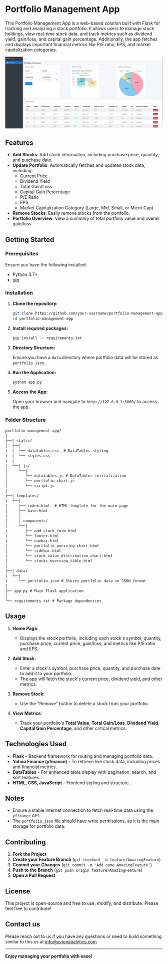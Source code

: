 # Portfolio Management App

This Portfolio Management App is a web-based solution built with Flask for tracking and analyzing a stock portfolio. It allows users to manage stock holdings, view real-time stock data, and track metrics such as dividend yield, gain/loss, and capital gain percentage. Additionally, the app fetches and displays important financial metrics like P/E ratio, EPS, and market capitalization categories.

![alt text](image.png)

## Features

- **Add Stocks**: Add stock information, including purchase price, quantity, and purchase date.
- **Update Portfolio**: Automatically fetches and updates stock data, including:
  - Current Price
  - Dividend Yield
  - Total Gain/Loss
  - Capital Gain Percentage
  - P/E Ratio
  - EPS
  - Market Capitalization Category (Large, Mid, Small, or Micro Cap)
- **Remove Stocks**: Easily remove stocks from the portfolio.
- **Portfolio Overview**: View a summary of total portfolio value and overall gain/loss.

## Getting Started

### Prerequisites

Ensure you have the following installed:

- Python 3.7+
- [pip](https://pip.pypa.io/en/stable/installation/)

### Installation

1. **Clone the repository:**

    ```bash
    git clone https://github.com/your-username/portfolio-management-app.git
    cd portfolio-management-app
    ```

2. **Install required packages:**

    ```bash
    pip install -r requirements.txt
    ```

3. **Directory Structure:**

    Ensure you have a `data` directory where portfolio data will be stored as `portfolio.json`.

4. **Run the Application:**

    ```bash
    python app.py
    ```

5. **Access the App:**

   Open your browser and navigate to `http://127.0.0.1:5000/` to access the app.

### Folder Structure
```
portfolio-management-app/ 
|
├──| static/ 
│  ├──| 
│  │  └── datatables.css  # DataTables styling 
|  |  └── styles.css
|  | 
│  └──| js/
|     └──|
│        └── datatables.js # DataTables initialization 
│        └── portfolio_chart.js
│        └── script.js
|
├──| templates/ 
│  └──| 
|     ├── index.html  # HTML template for the main page
|     ├── base.html
|     | 
|     | components/
|     └──| 
|        ├── add_stock_form.html
│        └── footer.html
|        └── navbar.html
|        └── portfolio_overview_chart.html
|        └── sidebar.html
|        └── stock_value_distribution_chart.html
|        └── stocks_overview_table.html 
|
├──| data/
|  └──|  
│     └── portfolio.json # Stores portfolio data in JSON format 
|
├── app.py # Main Flask application 
|
└── requirements.txt # Package dependencies
```


## Usage

1. **Home Page**:
   - Displays the stock portfolio, including each stock's symbol, quantity, purchase price, current price, gain/loss, and metrics like P/E ratio and EPS.

2. **Add Stock**:
   - Enter a stock's symbol, purchase price, quantity, and purchase date to add it to your portfolio.
   - The app will fetch the stock's current price, dividend yield, and other metrics.

3. **Remove Stock**:
   - Use the "Remove" button to delete a stock from your portfolio.

4. **View Metrics**:
   - Track your portfolio's **Total Value**, **Total Gain/Loss**, **Dividend Yield**, **Capital Gain Percentage**, and other critical metrics.

## Technologies Used

- **Flask** - Backend framework for routing and managing portfolio data.
- **Yahoo Finance (yfinance)** - To retrieve live stock data, including prices and financial metrics.
- **DataTables** - For enhanced table display with pagination, search, and sort features.
- **HTML, CSS, JavaScript** - Frontend styling and structure.

## Notes

- Ensure a stable internet connection to fetch real-time data using the `yfinance` API.
- The `portfolio.json` file should have write permissions, as it is the main storage for portfolio data.

## Contributing

1. **Fork the Project**
2. **Create your Feature Branch** (`git checkout -b feature/AmazingFeature`)
3. **Commit your Changes** (`git commit -m 'Add some AmazingFeature'`)
4. **Push to the Branch** (`git push origin feature/AmazingFeature`)
5. **Open a Pull Request**

## License

This project is open-source and free to use, modify, and distribute. Please feel free to contribute!

## Contact us

Please reach out to us if you have any questions or need to build something similar to this us at info@avionanalytics.com

---

**Enjoy managing your portfolio with ease!**
